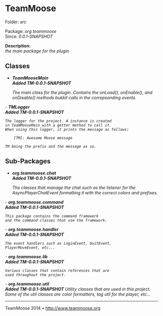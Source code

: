TeamMoose
===========
Folder: <i>src</i><p>
Package: <i>org.teammoose</i><br>
Since: <i>0.0.1-SNAPSHOT</i><p>
<b>Description:</b><br>
<i>the main package for the plugin</i><p>

Classes
---

- <b><i>TeamMooseMain</i></b><br>
<i><b>Added TM-0.0.1-SNAPSHOT</b>

	The main class for the plugin. 
	Contains the onLoad(), onEnable(), and onDisable() methods bukkit
	calls in the correpsonding events.
</i>
- <b><i>TMLogger</i></b><br>
<i><b>Added TM-0.0.1-SNAPSHOT</b>
	
	The logger for the project. A instance is created 
	in TeamMooseMain with a getter method to call it. 
	When using this logger, it prints the message as follows:
	
		[TM]: Awesome Moose message
		
	TM being the prefix and the message as so.
</i>

Sub-Packages
---

- <b><i>org.teammoose.chat</b></i><br>
<i><b>Added TM-0.0.1-SNAPSHOT</b>

	The classes that manage the chat such as the
	listener for the AsyncPlayerChatEvent formatting it
	with the correct colors and prefixes.
</i>
- <b><i>org.teammoose.command</b></i><br>
<i><b>Added TM-0.0.1-SNAPSHOT</b>

	This package contains the command framework
	and the command classes that use the framework.
</i>
- <b><i>org.teammoose.handler</b></i><br>
<i><b>Added TM-0.0.1-SNAPSHOT</b>

	The event handlers such as LoginEvent, QuitEvent,
	PlayerMoveEvent, etc...
</i>
- <b><i>org.teammoose.lib</b></i><br>
<i><b>Added TM-0.0.1-SNAPSHOT</b>

	Various classes that contain references that are
	used throughout the project.
</i>
- <b><i>org.teammoose.util</b></i><br>
<i><b>Added TM-0.0.1-SNAPSHOT</b>
	Utility classes that are used in this project. Some
	of the util classes are color formatters, tag util for
	the player, etc...
</i>

---
TeamMoose 2014 • http://www.teammoose.org

